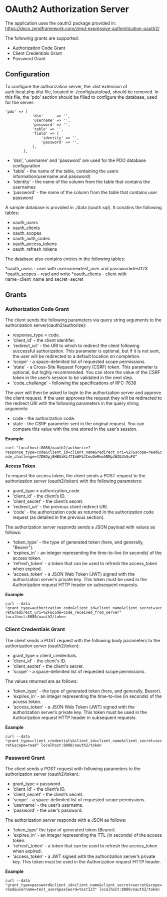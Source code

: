 # OAuth2 Authorization Server #

The application uses the oauth2 package provided in:
https://docs.zendframework.com/zend-expressive-authentication-oauth2/

The following grants are supported:

  * Authorization Code Grant
  * Client Credentials Grant
  * Password Grant

## Configuration ##

To configure the authorization server, the .dist extension of auth.local.php.dist file, located in ./config/autoload, should be removed. In this file, the 'pdo' section should be filled to configure the  database, used for the server:

``` 
'pdo' => [
            'dsn'      => '',
            'username' => '',
            'password' => '',
            'table' => '',
            'field' => [
                'identity' => '',
                'password' => '',
            ],
        ],
```
  * 'dsn', 'username' and 'password' are used for the PDO database configuration
  * 'table' - the name of the table, containing the users information(username and password)
  * 'identity' - the name of the column from the table that contains the usernames
  * 'password' - the name of the column from the table that contains user password
	
A sample database is provided in ./data (oauth.sql). It conatins the following tables:
	
  * oauth_users
  * oauth_clients
  * oauth_scopes
  * oauth_auth_codes
  * oauth_access_tokens
  * oauth_refresh_tokens
	
The database also contains entries in the following tables:
	
  *oauth_users - user with username=test_user and password=test123
  *oauth_scopes - read and write
  *oauth_clients - client with name=client_name and secret=secret
	
## Grants ##

### Authorization Code Grant ###

The client sends the following parameters via query string arguments to the authorization server(oauth2/authorize):

  * response_type = code.
  * 'client_id' - the client identifer.
  * 'redirect_uri' - the URI to which to redirect the client following successful authorization. This parameter is optional, but if it is not sent, the user will be redirected to a default location on completion.
  * 'scope' - a space-delimited list of requested scope permissions.
  * 'state' - a Cross-Site Request Forgery (CSRF) token. This parameter is optional, but highly recommended. You can store the value of the CSRF token in the user’s session to be validated in the next step.
  * 'code_challenge' - following the specifications of RFC-7636
	
The user will then be asked to login to the authorization server and approve the client request. If the user approves the request they will be redirected to the redirect URI with the following parameters in the query string arguments:

  * code - the authorization code.
  * state - the CSRF parameter sent in the original request. You can compare this value with the one stored in the user’s session.
	
**Example**

```curl "localhost:8080/oauth2/authorize?response_type=code&client_id=client_name&redirect_uri=%2F&scope=read&code_challenge=47DEQpj8HBSaKL4TImWF5JCeuQeRkm5NMpJWZG3hSuFU"```

**Access Token**

To request the access token, the client sends a POST request to the authorization server (oauth2/token) with the following parameters:

  * grant_type = authorization_code.
  * 'client_id' - the client’s ID.
  * 'client_secret' - the client’s secret.
  * 'redirect_uri' - the previous client redirect URI.
  * 'code' - the authorization code as returned in the authorization code request (as detailed in the previous section).
	
The authorization server responds sends a JSON payload with values as follows:

  * 'token_type' - the type of generated token (here, and generally, "Bearer").
  * 'expires_in' - an integer representing the time-to-live (in seconds) of the access token.
  * 'refresh_token' - a token that can be used to refresh the access_token when expired.
  * 'access_token' - a JSON Web Token (JWT) signed with the authorization server’s private key. This token must be used in the Authorization request HTTP header on subsequent requests.
	
**Example**

```curl --data "grant_type=authorization_code&client_id=client_name&client_secret=secret&redirect_uri=%2F&code=code_received_from_server" localhost:8080/oauth2/token```

### Client Credentials Grant ###

The client sends a POST request with the following body parameters to the authorization server	(oauth2/token):

  * grant_type = client_credentials.
  * 'client_id' - the client's ID.
  * 'client_secret' - the client's secret.
  * 'scope' - a space-delimited list of requested scope permissions.
	
The values returned are as follows:

  * 'token_type' - the type of generated token (here, and generally, Bearer).
  * 'expires_in' - an integer representing the time-to-live (in seconds) of the access token.
  * 'access_token' - a JSON Web Token (JWT) signed with the authorization server’s private key. This token must be used in the Authorization request HTTP header in subsequent requests.
	
**Example**

```curl --data "grant_type=client_credentials&client_id=client_name&client_secret=secret&scope=read" localhost:8080/oauth2/token```

### Password Grant ###

The client sends a POST request with following parameters to the authorization server (oauth2/token):

  * grant_type = password.
  * 'client_id' - the client’s ID.
  * 'client_secret' - the client’s secret.
  * 'scope' - a space-delimited list of requested scope permissions.
  * 'username' - the user’s username.
  * 'password' - the user’s password.
	
The authorization server responds with a JSON as follows:

  * 'token_type'  the type of generated token (Bearer).
  * 'expires_in' - an integer representing the TTL (in seconds) of the access token.
  * 'refresh_token' - a token that can be used to refresh the access_token when expired.
  * 'access_token' - a JWT signed with the authorization server’s private key. This token must be used in the Authorization request HTTP header.
	
**Example**

```curl --data "grant_type=password&client_id=client_name&client_secret=secret&scope=read&username=test_user&password=test123" localhost:8080/oauth2/token```